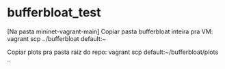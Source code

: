 # bufferbloat_test


[Na pasta mininet-vagrant-main]
Copiar pasta bufferbloat inteira pra VM: vagrant scp ../bufferbloat default:~ 

Copiar plots pra pasta raiz do repo: vagrant scp default:~/bufferbloat/plots ..